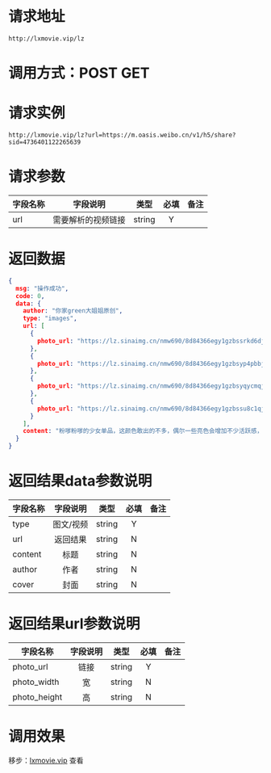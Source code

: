 
# 请求地址

```
http://lxmovie.vip/lz
```

# 调用方式：POST GET

# 请求实例

```
http://lxmovie.vip/lz?url=https://m.oasis.weibo.cn/v1/h5/share?sid=4736401122265639
```

# 请求参数

|字段名称       |字段说明         |类型            |必填            |备注     |
| -------------|:--------------:|:--------------:|:--------------:| ------:|
|url|需要解析的视频链接|string|Y||

# 返回数据

```json
{
  msg: "操作成功",
  code: 0,
  data: {
    author: "你家green大姐姐原创",
    type: "images",
    url: [
      {
        photo_url: "https://lz.sinaimg.cn/nmw690/8d84366egy1gzbssrkd6dj20u01407bb.jpg"
      },
      {
        photo_url: "https://lz.sinaimg.cn/nmw690/8d84366egy1gzbsyp4pbbj20u0140n4i.jpg"
      },
      {
        photo_url: "https://lz.sinaimg.cn/nmw690/8d84366egy1gzbsyqycmqj20u0140n3x.jpg"
      },
      {
        photo_url: "https://lz.sinaimg.cn/nmw690/8d84366egy1gzbssu8c1qj20u01400xq.jpg"
      }
    ],
    content: "粉嗲粉嗲的少女单品，这颜色敢出的不多，偶尔一些亮色会增加不少活跃感，小面积，大效果，会自留的一款[兔子][兔子][兔子][兔子]"
  }
}
```

# 返回结果data参数说明

|字段名称       |字段说明         |类型            |必填            |备注     |
| -------------|:--------------:|:--------------:|:--------------:| ------:|
|type|图文/视频|string|Y||
|url|返回结果|string|N||
|content|标题|string|N||
|author|作者|string|N||
|cover|封面|string|N||

# 返回结果url参数说明

|字段名称       |字段说明         |类型            |必填            |备注     |
| -------------|:--------------:|:--------------:|:--------------:| ------:|
|photo_url|链接|string|Y||
|photo_width|宽|string|N||
|photo_height|高|string|N||


# 调用效果

移步：[lxmovie.vip](lxmovie.vip) 查看




